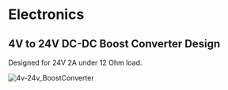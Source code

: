 # Electronics

## 4V to 24V DC-DC Boost Converter Design
Designed for 24V 2A under 12 Ohm load. 

![4v-24v_BoostConverter](https://github.com/projectOrhan/Electronics/assets/28529085/c36b652e-1d7c-47cc-aa9d-90b48a4b96b3)

